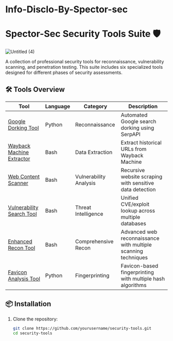 # Info-Disclo-By-Spector-sec

# Spector-Sec Security Tools Suite 🛡️

![Untitled (4)](https://github.com/user-attachments/assets/f79d3e6d-1d87-41d3-80c4-b8dc9c97e99c)


A collection of professional security tools for reconnaissance, vulnerability scanning, and penetration testing. This suite includes six specialized tools designed for different phases of security assessments.

## 🛠️ Tools Overview

| Tool | Language | Category | Description |
|------|----------|----------|-------------|
| [Google Dorking Tool](#[google-dorking-tool](https://github.com/hacksys-hub/Info-Disclo-By-Spector-sec/tree/main/security-tools/google-dorking)) | Python | Reconnaissance | Automated Google search dorking using SerpAPI |
| [Wayback Machine Extractor]([#[waybackurls-sh]](https://github.com/hacksys-hub/Info-Disclo-By-Spector-sec/tree/main/security-tools/wayback-extractor)) | Bash | Data Extraction | Extract historical URLs from Wayback Machine |
| [Web Content Scanner]([#web-content-scanner](https://github.com/hacksys-hub/Info-Disclo-By-Spector-sec/tree/main/security-tools/web-scanner)) | Bash | Vulnerability Analysis | Recursive website scraping with sensitive data detection |
| [Vulnerability Search Tool]([#vulnerability-search-tool](https://github.com/hacksys-hub/Info-Disclo-By-Spector-sec/tree/main/security-tools/vuln-search)) | Bash | Threat Intelligence | Unified CVE/exploit lookup across multiple databases |
| [Enhanced Recon Tool]([#enhanced-recon-tool](https://github.com/hacksys-hub/Info-Disclo-By-Spector-sec/tree/main/security-tools/enhanced-recon)) | Bash | Comprehensive Recon | Advanced web reconnaissance with multiple scanning techniques |
| [Favicon Analysis Tool]([#favicon-analysis-tool](https://github.com/hacksys-hub/Info-Disclo-By-Spector-sec/tree/main/security-tools/favicon-analyzer)) | Python | Fingerprinting | Favicon-based fingerprinting with multiple hash algorithms |

## 📦 Installation

1. Clone the repository:
   ```bash
   git clone https://github.com/yourusername/security-tools.git
   cd security-tools
